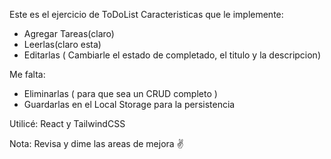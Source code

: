 Este es el ejercicio de ToDoList 
Caracteristicas que le implemente:
  - Agregar Tareas(claro)
  - Leerlas(claro esta)
  - Editarlas ( Cambiarle el estado de completado, el titulo y la descripcion)

Me falta:
  - Eliminarlas ( para que sea un CRUD completo )
  - Guardarlas en el Local Storage para la persistencia

Utilicé:
  React y TailwindCSS

Nota: Revisa y dime las areas de mejora ✌️
